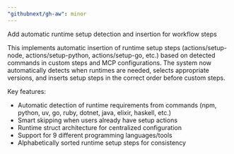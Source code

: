 ```yaml
---
"githubnext/gh-aw": minor
---
```


Add automatic runtime setup detection and insertion for workflow steps

This implements automatic insertion of runtime setup steps (actions/setup-node, actions/setup-python, actions/setup-go, etc.) based on detected commands in custom steps and MCP configurations. The system now automatically detects when runtimes are needed, selects appropriate versions, and inserts setup steps in the correct order before custom steps.

Key features:
- Automatic detection of runtime requirements from commands (npm, python, uv, go, ruby, dotnet, java, elixir, haskell, etc.)
- Smart skipping when users already have setup actions
- Runtime struct architecture for centralized configuration
- Support for 9 different programming languages/tools
- Alphabetically sorted runtime setup steps for consistency
